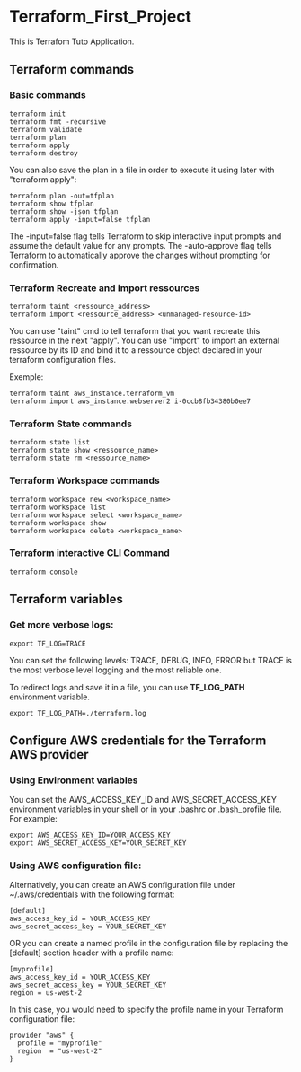 # Terraform_First_Project

This is Terrafom Tuto Application.

## Terraform commands
### Basic commands

```
terraform init
terraform fmt -recursive
terraform validate
terraform plan
terraform apply
terraform destroy
```

You can also save the plan in a file in order to execute it using later with "terraform apply":

```
terraform plan -out=tfplan
terraform show tfplan
terraform show -json tfplan
terraform apply -input=false tfplan
```
The -input=false flag tells Terraform to skip interactive input prompts and assume the default value for any prompts. The -auto-approve flag tells Terraform to automatically approve the changes without prompting for confirmation.


### Terraform Recreate and import ressources

```
terraform taint <ressource_address>
terraform import <ressource_address> <unmanaged-resource-id>
```

You can use "taint" cmd to tell terraform that you want recreate this ressource in the next "apply".
You can use "import" to import an external ressource by its ID and bind it to a ressource object declared in your terraform configuration files.

Exemple:
```
terraform taint aws_instance.terraform_vm
terraform import aws_instance.webserver2 i-0ccb8fb34380b0ee7
```
### Terraform State commands

```
terraform state list 
terraform state show <ressource_name>
terraform state rm <ressource_name>
```
### Terraform Workspace commands

```
terraform workspace new <workspace_name>
terraform workspace list
terraform workspace select <workspace_name>
terraform workspace show
terraform workspace delete <workspace_name>
```
### Terraform interactive CLI Command

```
terraform console
```

## Terraform variables
### Get more verbose logs:
```
export TF_LOG=TRACE
```
You can set the following levels: TRACE, DEBUG, INFO, ERROR
but TRACE is the most verbose level logging and the most reliable one.

To redirect logs and save it in a file, you can use **TF_LOG_PATH** environment variable.
```
export TF_LOG_PATH=./terraform.log
```
## Configure AWS credentials for the Terraform AWS provider

### Using Environment variables
You can set the AWS_ACCESS_KEY_ID and AWS_SECRET_ACCESS_KEY environment variables in your shell or in your .bashrc or .bash_profile file. For example:

```
export AWS_ACCESS_KEY_ID=YOUR_ACCESS_KEY
export AWS_SECRET_ACCESS_KEY=YOUR_SECRET_KEY
```

### Using AWS configuration file:
Alternatively, you can create an AWS configuration file under ~/.aws/credentials  with the following format:

```
[default]
aws_access_key_id = YOUR_ACCESS_KEY
aws_secret_access_key = YOUR_SECRET_KEY
```
OR you can create a named profile in the configuration file by replacing the [default] section header with a profile name:

```
[myprofile]
aws_access_key_id = YOUR_ACCESS_KEY
aws_secret_access_key = YOUR_SECRET_KEY
region = us-west-2
```

In this case, you would need to specify the profile name in your Terraform configuration file:

```
provider "aws" {
  profile = "myprofile"
  region  = "us-west-2"
}
```
